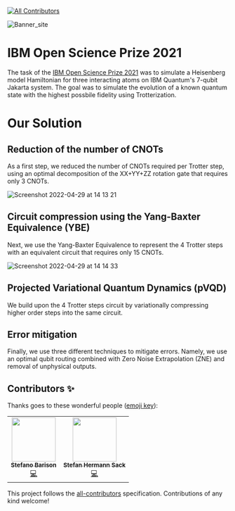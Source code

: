 
<!-- ALL-CONTRIBUTORS-BADGE:START - Do not remove or modify this section -->
[![All Contributors](https://img.shields.io/badge/all_contributors-2-orange.svg?style=flat-square)](#contributors-)
<!-- ALL-CONTRIBUTORS-BADGE:END -->
![Banner_site](https://user-images.githubusercontent.com/45107198/165936349-0fd0f1d0-8cf0-4005-8b25-d64f819ed087.png)


# IBM Open Science Prize 2021

The task of the [IBM Open Science Prize 2021](https://ibmquantumawards.bemyapp.com/#/event) was to simulate a Heisenberg model Hamiltonian for three interacting atoms on IBM Quantum's 7-qubit Jakarta system. The goal was to simulate the evolution of a known quantum state with the highest possbile fidelity using Trotterization. 


# Our Solution

## Reduction of the number of CNOTs

As a first step, we reduced the number of CNOTs required per Trotter step, using an optimal decomposition of the XX+YY+ZZ rotation gate that requires only 3 CNOTs.

![Screenshot 2022-04-29 at 14 13 21](https://user-images.githubusercontent.com/45107198/165942166-796a8a41-9437-40ab-8871-7ff9302237ae.png)

## Circuit compression using the Yang-Baxter Equivalence (YBE)

Next, we use the Yang-Baxter Equivalence to represent the 4 Trotter steps with an equivalent circuit that requires only 15 CNOTs.

![Screenshot 2022-04-29 at 14 14 33](https://user-images.githubusercontent.com/45107198/165942319-917540b3-1762-48c0-86fa-45aa0332dff8.png)

## Projected Variational Quantum Dynamics (pVQD)

We build upon the 4 Trotter steps circuit by variationally compressing higher order steps into the same circuit.

## Error mitigation

Finally, we use three different techniques to mitigate errors. Namely, we use an optimal qubit routing combined with Zero Noise Extrapolation (ZNE) and removal of unphysical outputs.


## Contributors ✨

Thanks goes to these wonderful people ([emoji key](https://allcontributors.org/docs/en/emoji-key)):

<!-- ALL-CONTRIBUTORS-LIST:START - Do not remove or modify this section -->
<!-- prettier-ignore-start -->
<!-- markdownlint-disable -->
<table>
  <tr>
    <td align="center"><a href="https://github.com/StefanoBarison"><img src="https://avatars.githubusercontent.com/u/56699595?v=4?s=100" width="100px;" alt=""/><br /><sub><b>Stefano Barison</b></sub></a><br /><a href="https://github.com/shsack/IBM-challenge/commits?author=StefanoBarison" title="Code">💻</a></td>
    <td align="center"><a href="https://github.com/shsack"><img src="https://avatars.githubusercontent.com/u/45107198?v=4?s=100" width="100px;" alt=""/><br /><sub><b>Stefan Hermann Sack</b></sub></a><br /><a href="https://github.com/shsack/IBM-challenge/commits?author=shsack" title="Code">💻</a></td>
  </tr>
</table>

<!-- markdownlint-restore -->
<!-- prettier-ignore-end -->

<!-- ALL-CONTRIBUTORS-LIST:END -->

This project follows the [all-contributors](https://github.com/all-contributors/all-contributors) specification. Contributions of any kind welcome!

